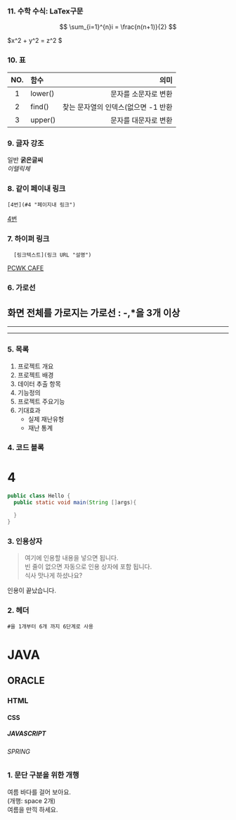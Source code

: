 ### 11. 수학 수식: LaTex구문
$$
 \sum_{i=1}^{n}i = \frac{n(n+1)}{2}
$$

$x^2 + y^2 = z^2  $

### 10. 표
|NO.|함수|의미|
|:------:|:----------|----------------------:|
|1|lower()|문자를 소문자로 변환|
|2|find()|찾는 문자열의 인덱스(없으면 -1 반환|
|3|upper()|문자를 대문자로 변환|

### 9. 글자 강조
일반 
**굵은글씨**  
*이텔릭체*  
### 8. 같이 페이내 링크  
```
[4번](#4 "페이지내 링크")
```
[4번](#4 "페이지내 링크")

### 7. 하이퍼 링크
```
  [링크텍스트](링크 URL "설명")
```
[PCWK CAFE](https://cafe.daum.net/pcwk "수업자료 LINK")

### 6. 가로선
화면 전체를 가로지는 가로선 : -,*을 3개 이상
---  
***
----

### 5. 목록 
1. 프로젝트 개요
2. 프로젝트 배경
3. 데이터 추출 항목
4. 기능정의
5. 프로젝트 주요기능
6. 기대효과
   - 실제 재난유형
   + 재난 통계

### 4. 코드 블록
# 4
```JAVA
public class Hello {
  public static void main(String []args){

  }
}
```


### 3. 인용상자
>여기에 인용할 내용을 넣으면 됩니다.  
>빈 줄이 없으면 자동으로 인용 상자에 포함 됩니다.  
식사 맛나게 하셨나요?

인용이 끝났습니다.


### 2. 헤더
``` #을 1개부터 6개 까지 6단계로 사용 ```
# JAVA
## ORACLE
### HTML
#### CSS
##### JAVASCRIPT
###### SPRING



### 1. 문단 구분을 위한 개행
여름 바다를 걸어 보아요.  
(개행: space 2개)  
여름을 만끽 하세요.
